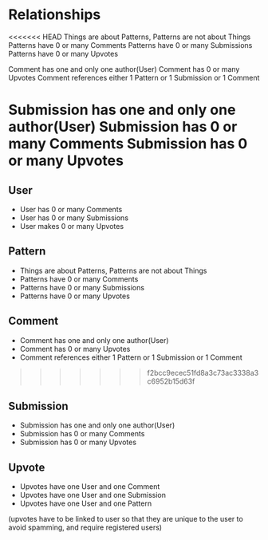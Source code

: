 # Relationships

<<<<<<< HEAD
Things are about Patterns, Patterns are not about Things
Patterns have 0 or many Comments
Patterns have 0 or many Submissions
Patterns have 0 or many Upvotes

Comment has one and only one author(User)
Comment has 0 or many Upvotes
Comment references either 1 Pattern or 1 Submission or 1 Comment

Submission has one and only one author(User)
Submission has 0 or many Comments
Submission has 0 or many Upvotes
=======
## User
- User has 0 or many Comments
- User has 0 or many Submissions
- User makes 0 or many Upvotes

## Pattern
- Things are about Patterns, Patterns are not about Things
- Patterns have 0 or many Comments
- Patterns have 0 or many Submissions
- Patterns have 0 or many Upvotes

## Comment
- Comment has one and only one author(User)
- Comment has 0 or many Upvotes
- Comment references either 1 Pattern or 1 Submission or 1 Comment
>>>>>>> f2bcc9ecec51fd8a3c73ac3338a3c6952b15d63f

## Submission
- Submission has one and only one author(User)
- Submission has 0 or many Comments
- Submission has 0 or many Upvotes

## Upvote
- Upvotes have one User and one Comment 
- Upvotes have one User and one Submission
- Upvotes have one User and one Pattern

(upvotes have to be linked to user so that they are unique to the user to avoid spamming, and require registered users)
